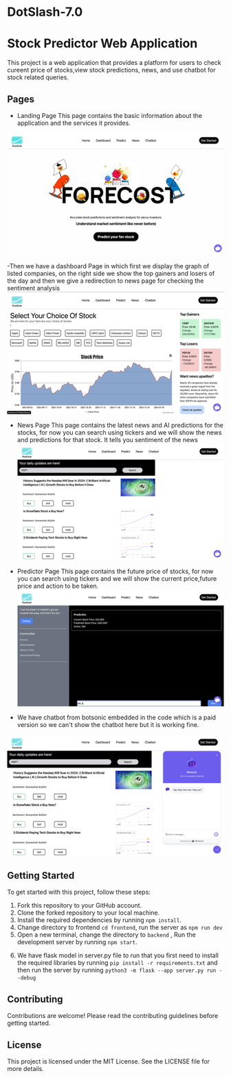# DotSlash-7.0


# Stock Predictor Web Application

This project is a web application that provides a platform for users to check cureent price of stocks,view stock predictions, news, and use chatbot for stock related queries. 


## Pages
- Landing Page This page contains the basic information about the application and the services it provides.
<!-- display landing page image  -->
![Landing Page](./images/LadingPage.webp)

-Then we have a dashboard Page in which first we display the graph of listed companies, on the right side we show the top gainers and losers of the day and then we give a redirection to news page for checking the sentiment analysis
![Dashboard](./images/Dashboard.png)

- News Page This page contains the latest news and AI predictions for the stocks, for now you can search using tickers and we will show the news and predictions for that stock. It tells you sentiment of the news
![News](./images/SentimentAnalysis.png)

- Predictor Page This page contains the future price of stocks, for now you can search using tickers and we will show the current price,future price and action to be taken.
![Predictor](./images/Predictor.png)

- We have chatbot from botsonic embedded in the code which is a paid version so we can't show the chatbot here but it is working fine.

![Chatbot](./images/Chatbot.png)


## Getting Started

To get started with this project, follow these steps:

1. Fork this repository to your GitHub account.
2. Clone the forked repository to your local machine.
3. Install the required dependencies by running `npm install`.
4. Change directory to frontend `cd frontend`, run the server as `npm run dev`
5. Open a new terminal, change the directory to `backend` , Run the development server by running `npm start`.
6) We have flask model in server.py file to run that you first need to install the required libraries by running `pip install -r requirements.txt` and then run the server by running `python3 -m flask --app server.py run --debug`

## Contributing

Contributions are welcome! Please read the contributing guidelines before getting started.

## License

This project is licensed under the MIT License. See the LICENSE file for more details.
